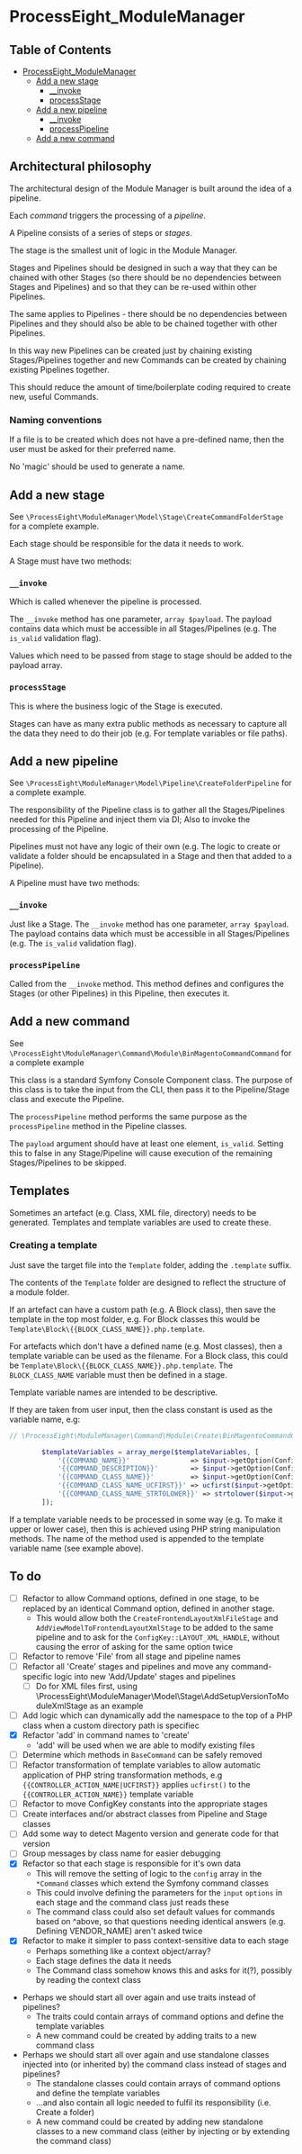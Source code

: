 # ProcessEight_ModuleManager

## Table of Contents

   * [ProcessEight_ModuleManager](#processeight_modulemanager)
      * [Add a new stage](#add-a-new-stage)
         * [__invoke](#__invoke)
         * [processStage](#processstage)
      * [Add a new pipeline](#add-a-new-pipeline)
         * [__invoke](#__invoke-1)
         * [processPipeline](#processpipeline)
      * [Add a new command](#add-a-new-command)

## Architectural philosophy

The architectural design of the Module Manager is built around the idea of a pipeline.

Each _command_ triggers the processing of a _pipeline_.

A Pipeline consists of a series of steps or _stages_.

The stage is the smallest unit of logic in the Module Manager. 

Stages and Pipelines should be designed in such a way that they can be chained with other Stages (so there should be no dependencies between Stages and Pipelines) and so that they can be re-used within other Pipelines.

The same applies to Pipelines - there should be no dependencies between Pipelines and they should also be able to be chained together with other Pipelines.

In this way new Pipelines can be created just by chaining existing Stages/Pipelines together and new Commands can be created by chaining existing Pipelines together. 

This should reduce the amount of time/boilerplate coding required to create new, useful Commands.

### Naming conventions

If a file is to be created which does not have a pre-defined name, then the user must be asked for their preferred name.

No 'magic' should be used to generate a name.

## Add a new stage
See `\ProcessEight\ModuleManager\Model\Stage\CreateCommandFolderStage` for a complete example.

Each stage should be responsible for the data it needs to work.

A Stage must have two methods:

### `__invoke`
Which is called whenever the pipeline is processed.

The `__invoke` method has one parameter, `array $payload`. The payload contains data which must be accessible in all Stages/Pipelines (e.g. The `is_valid` validation flag).

Values which need to be passed from stage to stage should be added to the payload array.

### `processStage`
This is where the business logic of the Stage is executed.

Stages can have as many extra public methods as necessary to capture all the data they need to do their job (e.g. For template variables or file paths).

## Add a new pipeline
See `\ProcessEight\ModuleManager\Model\Pipeline\CreateFolderPipeline` for a complete example.

The responsibility of the Pipeline class is to gather all the Stages/Pipelines needed for this Pipeline and inject them via DI; Also to invoke the processing of the Pipeline.

Pipelines must not have any logic of their own (e.g. The logic to create or validate a folder should be encapsulated in a Stage and then that added to a Pipeline).

A Pipeline must have two methods:

### `__invoke`
Just like a Stage. The `__invoke` method has one parameter, `array $payload`. The payload contains data which must be accessible in all Stages/Pipelines (e.g. The `is_valid` validation flag).

### `processPipeline`
Called from the `__invoke` method. This method defines and configures the Stages (or other Pipelines) in this Pipeline, then executes it.

## Add a new command
See `\ProcessEight\ModuleManager\Command\Module\BinMagentoCommandCommand` for a complete example

This class is a standard Symfony Console Component class. The purpose of this class is to take the input from the CLI, then pass it to the Pipeline/Stage class and execute the Pipeline.

The `processPipeline` method performs the same purpose as the `processPipeline` method in the Pipeline classes.

The `payload` argument should have at least one element, `is_valid`. Setting this to false in any Stage/Pipeline will cause execution of the remaining Stages/Pipelines to be skipped.

## Templates

Sometimes an artefact (e.g. Class, XML file, directory) needs to be generated. Templates and template variables are used to create these.

### Creating a template

Just save the target file into the `Template` folder, adding the `.template` suffix.

The contents of the `Template` folder are designed to reflect the structure of a module folder.

If an artefact can have a custom path (e.g. A Block class), then save the template in the top most folder, e.g. For Block classes this would be `Template\Block\{{BLOCK_CLASS_NAME}}.php.template`.

For artefacts which don't have a defined name (e.g. Most classes), then a template variable can be used as the filename. For a Block class, this could be `Template\Block\{{BLOCK_CLASS_NAME}}.php.template`. The `BLOCK_CLASS_NAME` variable must then be defined in a stage.

Template variable names are intended to be descriptive.

If they are taken from user input, then the class constant is used as the variable name, e.g:
```php
// \ProcessEight\ModuleManager\Command\Module\Create\BinMagentoCommandCommand::getTemplateVariables

        $templateVariables = array_merge($templateVariables, [
            '{{COMMAND_NAME}}'               => $input->getOption(ConfigKey::COMMAND_NAME),
            '{{COMMAND_DESCRIPTION}}'        => $input->getOption(ConfigKey::COMMAND_DESCRIPTION),
            '{{COMMAND_CLASS_NAME}}'         => $input->getOption(ConfigKey::COMMAND_CLASS_NAME),
            '{{COMMAND_CLASS_NAME_UCFIRST}}' => ucfirst($input->getOption(ConfigKey::COMMAND_CLASS_NAME)),
            '{{COMMAND_CLASS_NAME_STRTOLOWER}}' => strtolower($input->getOption(ConfigKey::COMMAND_CLASS_NAME)),
        ]);
```

If a template variable needs to be processed in some way (e.g. To make it upper or lower case), then this is achieved using PHP string manipulation methods. The name of the method used is appended to the template variable name (see example above).

## To do

- [ ] Refactor to allow Command options, defined in one stage, to be replaced by an identical Command option, defined in another stage.
    - This would allow both the `CreateFrontendLayoutXmlFileStage` and `AddViewModelToFrontendLayoutXmlStage` to be added to the same pipeline and to ask for the `ConfigKey::LAYOUT_XML_HANDLE`, without causing the error of asking for the same option twice
- [ ] Refactor to remove 'File' from all stage and pipeline names
- [ ] Refactor all 'Create' stages and pipelines and move any command-specific logic into new 'Add/Update' stages and pipelines
    - [ ] Do for XML files first, using \ProcessEight\ModuleManager\Model\Stage\AddSetupVersionToModuleXmlStage as an example
- [ ] Add logic which can dynamically add the namespace to the top of a PHP class when a custom directory path is specifiec
- [x] Refactor 'add' in command names to 'create'
    - 'add' will be used when we are able to modify existing files
- [ ] Determine which methods in `BaseCommand` can be safely removed
- [ ] Refactor transformation of template variables to allow automatic application of PHP string transformation methods, e.g `{{CONTROLLER_ACTION_NAME|UCFIRST}}` applies `ucfirst()` to the `{{CONTROLLER_ACTION_NAME}}` template variable
- [ ] Refactor to move ConfigKey constants into the appropriate stages
- [ ] Create interfaces and/or abstract classes from Pipeline and Stage classes 
- [ ] Add some way to detect Magento version and generate code for that version
- [ ] Group messages by class name for easier debugging
- [x] Refactor so that each stage is responsible for it's own data 
    - This will remove the setting of logic to the `config` array in the `*Command` classes which extend the Symfony command classes
    - This could involve defining the parameters for the `input` `options` in each stage and the command class just reads these
    - The command class could also set default values for commands based on ^above, so that questions needing identical answers (e.g. Defining VENDOR_NAME) aren't asked twice
- [x] Refactor to make it simpler to pass context-sensitive data to each stage
    - Perhaps something like a context object/array?
    - Each stage defines the data it needs
    - The Command class somehow knows this and asks for it(?), possibly by reading the context class
- Perhaps we should start all over again and use traits instead of pipelines?
    - The traits could contain arrays of command options and define the template variables
    - A new command could be created by adding traits to a new command class
- Perhaps we should start all over again and use standalone classes injected into (or inherited by) the command class instead of stages and pipelines?
    - The standalone classes could contain arrays of command options and define the template variables
    - ...and also contain all logic needed to fulfil its responsibility (i.e. Create a folder)
    - A new command could be created by adding new standalone classes to a new command class (either by injecting or by extending the command class)
